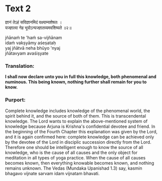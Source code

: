 # Text 2

ज्ञानं तेऽहं सविज्ञानमिदं वक्ष्याम्यशेषतः ।  
यज्ज्ञात्वा नेह भूयोऽन्यज्ज्ञातव्यमवशिष्यते ॥२॥

jñānaḿ te 'haḿ sa-vijñānam  
idaḿ vakṣyāmy aśeṣataḥ  
yaj jñātvā neha bhūyo 'nyaj  
jñātavyam avaśiṣyate



### Translation:

**I shall now declare unto you in full this knowledge, both phenomenal and numinous. This being known, nothing further shall remain for you to know.**

### Purport:

Complete knowledge includes knowledge of the phenomenal world, the spirit behind it, and the source of both of them. This is transcendental knowledge. The Lord wants to explain the above-mentioned system of knowledge because Arjuna is Krishna's confidential devotee and friend. In the beginning of the Fourth Chapter this explanation was given by the Lord, and it is again confirmed here: complete knowledge can be achieved only by the devotee of the Lord in disciplic succession directly from the Lord. Therefore one should be intelligent enough to know the source of all knowledge, who is the cause of all causes and the only object for meditation in all types of yoga practice. When the cause of all causes becomes known, then everything knowable becomes known, and nothing remains unknown. The Vedas (Mundaka Upanishad 1.3) say, kasmin bhagavo vijnate sarvam idam vijnatam bhavati.